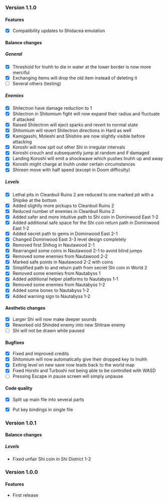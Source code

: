 ### Version 1.1.0

#### Features

* [X] Compatibility updates to Shidacea emulation

#### Balance changes

##### General

* [X] Threshold for Inuhh to die in water at the lower border is now more merciful
* [X] Exchanging items will drop the old item instead of deleting it
* [ ] Several others (testing)

##### Enemies

* [X] Shilectron have damage reduction to 1
* [X] Shilectron in Shitomium fight will now expand their radius and fluctuate if attacked
* [X] Raised Shilectron will eject sparks and revert to normal state
* [X] Shitomium will revert Shilectron directions in Hard as well
* [X] Kamigasshi, Moleshi and Shishire are now slightly visible before attacking
* [X] Koroshi will now spit out other Shi in irregular intervals
* [X] Koroshi crouch and subsequently jump at random and if damaged
* [X] Landing Koroshi will emit a shockwave which pushes Inuhh up and away
* [X] Koroshi might charge at Inuhh under certain circumstances
* [X] Shireen move with half speed (except in Doom difficulty)

##### Levels

* [X] Lethal pits in Cleanbuil Ruins 2 are reduced to one marked pit with a Shipike at the bottom
* [X] Added slightly more pickups to Cleanbuil Ruins 2
* [X] Reduced number of enemies in Cleanbuil Ruins 2
* [X] Added safer and more intuitive path to Shi coin in Dominwood East 1-2
* [X] Added additional safe space for the Shi coin return path in Dominwood East 1-2
* [X] Added secret path to gems in Dominwood East 2-1
* [X] Changed Dominwood East 3-3 level design completely
* [X] Removed first Shihog in Nautawood 2-1
* [X] Rearranged some coins in Nautawood 2-1 to avoid blind jumps
* [X] Removed some enemies from Nautawood 2-2
* [X] Marked safe points in Nautawood 2-2 with coins
* [X] Simplified path to and return path from secret Shi coin in World 2
* [X] Removed some enemies from Nautabyss 1
* [X] Added additional helper platforms to Nautabyss 1-1
* [X] Removed some enemies from Nautabyss 1-2
* [X] Added some bones to Nautabyss 1-2
* [X] Added warning sign to Nautabyss 1-2

#### Aesthetic changes

* [X] Larger Shi will now make deeper sounds
* [X] Reworked old Shinded enemy into new Shitraw enemy
* [ ] Shi will not be drawn while paused

#### Bugfixes

* [X] Fixed and improved credits
* [X] Shitomium will now automatically give their dropped key to Inuhh
* [X] Exiting level on new save now leads back to the world map
* [X] Fixed Horshi and Turboshi not being able to be controlled with WASD
* [ ] Pressing Escape in pause screen will simply unpause

#### Code quality

* [X] Split up main file into several parts
* [X] Put key bindings in single file



### Version 1.0.1

#### Balance changes

##### Levels

* Fixed unfair Shi coin in Shi District 1-2



### Version 1.0.0

#### Features

* First release